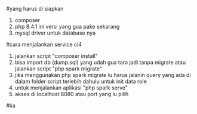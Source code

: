 #yang harus di siapkan

1. composer
2. php 8.4.1 ini versi yang gua pake sekarang
3. mysql driver untuk database nya

#cara menjalankan service ci4

1. jalankan script "composer install"
1. bisa import db (dump.sql) yang udah gua taro jadi tanpa migrate atau jalankan script "php spark migrate"
1. jika menggunakan php spark migrate lu harus jalanin query yang ada di dalam folder script terlebih dahulu untuk init data role
1. untuk menjalankan aplikasi "php spark serve"
1. akses di localhost:8080 atau port yang lu pilih

#ka
